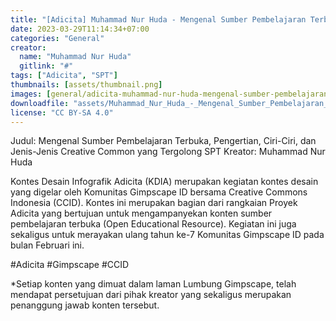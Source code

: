 ```yaml
---
title: "[Adicita] Muhammad Nur Huda - Mengenal Sumber Pembelajaran Terbuka"
date: 2023-03-29T11:14:34+07:00
categories: "General"
creator: 
  name: "Muhammad Nur Huda"
  gitlink: "#"
tags: ["Adicita", "SPT"]
thumbnails: [assets/thumbnail.png]
images: [general/adicita-muhammad-nur-huda-mengenal-sumber-pembelajaran-terbuka/assets/thumbnail.png]
downloadfile: "assets/Muhammad_Nur_Huda_-_Mengenal_Sumber_Pembelajaran_Terbuka.zip"
license: "CC BY-SA 4.0"
---
```

Judul: Mengenal Sumber Pembelajaran Terbuka, Pengertian, Ciri-Ciri, dan Jenis-Jenis Creative Common yang Tergolong SPT
Kreator: Muhammad Nur Huda


Kontes Desain Infografik Adicita (KDIA) merupakan kegiatan kontes desain yang digelar oleh Komunitas Gimpscape ID bersama Creative Commons Indonesia (CCID). Kontes ini merupakan bagian dari rangkaian Proyek Adicita yang bertujuan untuk mengampanyekan konten sumber pembelajaran terbuka (Open Educational Resource). Kegiatan ini juga sekaligus untuk merayakan ulang tahun ke-7 Komunitas Gimpscape ID pada bulan Februari ini.

#Adicita #Gimpscape #CCID

*Setiap konten yang dimuat dalam laman Lumbung Gimpscape, telah mendapat persetujuan dari pihak kreator yang sekaligus merupakan penanggung jawab konten tersebut.
